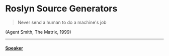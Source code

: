 # Roslyn Source Generators

> Never send a human to do a machine's job

(Agent Smith, The Matrix, 1999)

---
#### [Speaker](./Speaker.html)

